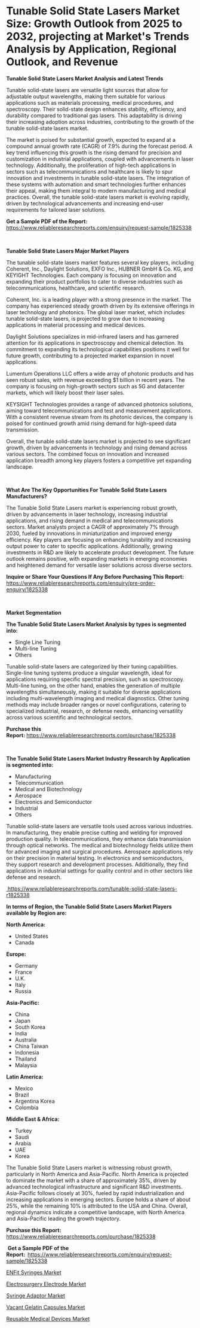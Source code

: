 <p><h1>Tunable Solid State Lasers Market Size: Growth Outlook from 2025 to 2032, projecting at Market's Trends Analysis by Application, Regional Outlook, and Revenue</h1></p><p><strong>Tunable Solid State Lasers Market Analysis and Latest Trends</strong></p>
<p><p>Tunable solid-state lasers are versatile light sources that allow for adjustable output wavelengths, making them suitable for various applications such as materials processing, medical procedures, and spectroscopy. Their solid-state design enhances stability, efficiency, and durability compared to traditional gas lasers. This adaptability is driving their increasing adoption across industries, contributing to the growth of the tunable solid-state lasers market.</p><p>The market is poised for substantial growth, expected to expand at a compound annual growth rate (CAGR) of 7.9% during the forecast period. A key trend influencing this growth is the rising demand for precision and customization in industrial applications, coupled with advancements in laser technology. Additionally, the proliferation of high-tech applications in sectors such as telecommunications and healthcare is likely to spur innovation and investments in tunable solid-state lasers. The integration of these systems with automation and smart technologies further enhances their appeal, making them integral to modern manufacturing and medical practices. Overall, the tunable solid-state lasers market is evolving rapidly, driven by technological advancements and increasing end-user requirements for tailored laser solutions.</p></p>
<p><strong>Get a Sample PDF of the Report:&nbsp;</strong> <a href="https://www.reliableresearchreports.com/enquiry/request-sample/1825338?utm_campaign=2287&utm_medium=2&utm_source=Github&utm_content=ia&utm_term=09042025&utm_id=tunable-solid-state-lasers">https://www.reliableresearchreports.com/enquiry/request-sample/1825338</a></p>
<p>&nbsp;</p>
<p><strong>Tunable Solid State Lasers Major Market Players</strong></p>
<p><p>The tunable solid-state lasers market features several key players, including Coherent, Inc., Daylight Solutions, EXFO Inc., HUBNER GmbH & Co. KG, and KEYIGHT Technologies. Each company is focusing on innovation and expanding their product portfolios to cater to diverse industries such as telecommunications, healthcare, and scientific research.</p><p>Coherent, Inc. is a leading player with a strong presence in the market. The company has experienced steady growth driven by its extensive offerings in laser technology and photonics. The global laser market, which includes tunable solid-state lasers, is projected to grow due to increasing applications in material processing and medical devices.</p><p>Daylight Solutions specializes in mid-infrared lasers and has garnered attention for its applications in spectroscopy and chemical detection. Its commitment to expanding its technological capabilities positions it well for future growth, contributing to a projected market expansion in novel applications.</p><p>Lumentum Operations LLC offers a wide array of photonic products and has seen robust sales, with revenue exceeding $1 billion in recent years. The company is focusing on high-growth sectors such as 5G and datacenter markets, which will likely boost their laser sales.</p><p>KEYSIGHT Technologies provides a range of advanced photonics solutions, aiming toward telecommunications and test and measurement applications. With a consistent revenue stream from its photonic devices, the company is poised for continued growth amid rising demand for high-speed data transmission.</p><p>Overall, the tunable solid-state lasers market is projected to see significant growth, driven by advancements in technology and rising demand across various sectors. The combined focus on innovation and increased application breadth among key players fosters a competitive yet expanding landscape.</p></p>
<p>&nbsp;</p>
<p><strong>What Are The Key Opportunities For Tunable Solid State Lasers Manufacturers?</strong></p>
<p><p>The Tunable Solid State Lasers market is experiencing robust growth, driven by advancements in laser technology, increasing industrial applications, and rising demand in medical and telecommunications sectors. Market analysts project a CAGR of approximately 7% through 2030, fueled by innovations in miniaturization and improved energy efficiency. Key players are focusing on enhancing tunability and increasing output power to cater to specific applications. Additionally, growing investments in R&D are likely to accelerate product development. The future outlook remains positive, with expanding markets in emerging economies and heightened demand for versatile laser solutions across diverse sectors.</p></p>
<p><strong>Inquire or Share Your Questions If Any Before Purchasing This Report:</strong> <a href="https://www.reliableresearchreports.com/enquiry/pre-order-enquiry/1825338?utm_campaign=2287&utm_medium=2&utm_source=Github&utm_content=ia&utm_term=09042025&utm_id=tunable-solid-state-lasers">https://www.reliableresearchreports.com/enquiry/pre-order-enquiry/1825338</a></p>
<p>&nbsp;</p>
<p><strong>Market Segmentation</strong></p>
<p><strong>The Tunable Solid State Lasers Market Analysis by types is segmented into:</strong></p>
<p><ul><li>Single Line Tuning</li><li>Multi-line Tuning</li><li>Others</li></ul></p>
<p><p>Tunable solid-state lasers are categorized by their tuning capabilities. Single-line tuning systems produce a singular wavelength, ideal for applications requiring specific spectral precision, such as spectroscopy. Multi-line tuning, on the other hand, enables the generation of multiple wavelengths simultaneously, making it suitable for diverse applications including multi-wavelength imaging and medical diagnostics. Other tuning methods may include broader ranges or novel configurations, catering to specialized industrial, research, or defense needs, enhancing versatility across various scientific and technological sectors.</p></p>
<p><strong>Purchase this Report:&nbsp;</strong><a href="https://www.reliableresearchreports.com/purchase/1825338?utm_campaign=2287&utm_medium=2&utm_source=Github&utm_content=ia&utm_term=09042025&utm_id=tunable-solid-state-lasers">https://www.reliableresearchreports.com/purchase/1825338</a></p>
<p>&nbsp;</p>
<p><strong>The Tunable Solid State Lasers Market Industry Research by Application is segmented into:</strong></p>
<p><ul><li>Manufacturing</li><li>Telecommunication</li><li>Medical and Biotechnology</li><li>Aerospace</li><li>Electronics and Semiconductor</li><li>Industrial</li><li>Others</li></ul></p>
<p><p>Tunable solid-state lasers are versatile tools used across various industries. In manufacturing, they enable precise cutting and welding for improved production quality. In telecommunications, they enhance data transmission through optical networks. The medical and biotechnology fields utilize them for advanced imaging and surgical procedures. Aerospace applications rely on their precision in material testing. In electronics and semiconductors, they support research and development processes. Additionally, they find applications in industrial settings for quality control and in other sectors like defense and research.</p></p>
<p><a href="https://www.reliableresearchreports.com/tunable-solid-state-lasers-r1825338?utm_campaign=2287&utm_medium=2&utm_source=Github&utm_content=ia&utm_term=09042025&utm_id=tunable-solid-state-lasers">&nbsp;https://www.reliableresearchreports.com/tunable-solid-state-lasers-r1825338</a></p>
<p><strong>In terms of Region, the Tunable Solid State Lasers Market Players available by Region are:</strong></p>
<p>
    <p> <strong> North America: </strong>
        <ul>
            <li>United States</li>
            <li>Canada</li>
        </ul>
        </p> 
    <p> <strong> Europe: </strong>
        <ul>
            <li>Germany</li>
            <li>France</li>
            <li>U.K.</li>
            <li>Italy</li>
            <li>Russia</li>
        </ul>
        </p> 
    <p> <strong> Asia-Pacific: </strong>
        <ul>
            <li>China</li>
            <li>Japan</li>
            <li>South Korea</li>
            <li>India</li>
            <li>Australia</li>
            <li>China Taiwan</li>
            <li>Indonesia</li>
            <li>Thailand</li>
            <li>Malaysia</li>
        </ul>
        </p> 
    <p> <strong> Latin America: </strong>
        <ul>
            <li>Mexico</li>
            <li>Brazil</li>
            <li>Argentina Korea</li>
            <li>Colombia</li>
        </ul>
        </p> 
    <p> <strong> Middle East & Africa: </strong>
        <ul>
            <li>Turkey</li>
            <li>Saudi</li>
            <li>Arabia</li>
            <li>UAE</li>
            <li>Korea</li>
        </ul>
    </p>
    </p>
<p><p>The Tunable Solid State Lasers market is witnessing robust growth, particularly in North America and Asia-Pacific. North America is projected to dominate the market with a share of approximately 35%, driven by advanced technological infrastructure and significant R&D investments. Asia-Pacific follows closely at 30%, fueled by rapid industrialization and increasing applications in emerging sectors. Europe holds a share of about 25%, while the remaining 10% is attributed to the USA and China. Overall, regional dynamics indicate a competitive landscape, with North America and Asia-Pacific leading the growth trajectory.</p></p>
<p><strong>Purchase this Report: </strong><a href="https://www.reliableresearchreports.com/purchase/1825338?utm_campaign=2287&utm_medium=2&utm_source=Github&utm_content=ia&utm_term=09042025&utm_id=tunable-solid-state-lasers">https://www.reliableresearchreports.com/purchase/1825338</a></p>
<p>&nbsp;<strong>Get a Sample PDF of the Report:&nbsp;&nbsp;</strong><a href="https://www.reliableresearchreports.com/enquiry/request-sample/1825338?utm_campaign=2287&utm_medium=2&utm_source=Github&utm_content=ia&utm_term=09042025&utm_id=tunable-solid-state-lasers">https://www.reliableresearchreports.com/enquiry/request-sample/1825338</a></p>
<p><strong></strong></p>
<p><p><a href="https://www.linkedin.com/pulse/comprehensive-enfit-syringes-market-size-growing-cagr-81-from-kkp5e?utm_campaign=2287&utm_medium=2&utm_source=Github&utm_content=ia&utm_term=09042025&utm_id=tunable-solid-state-lasers">ENFit Syringes Market</a></p><p><a href="https://www.linkedin.com/pulse/exploring-potential-electrosurgery-electrode-marketthe-upcoming-bm0ie?utm_campaign=2287&utm_medium=2&utm_source=Github&utm_content=ia&utm_term=09042025&utm_id=tunable-solid-state-lasers">Electrosurgery Electrode Market</a></p><p><a href="https://www.linkedin.com/pulse/providing-view-both-historical-trends-future-projections-9izve?utm_campaign=2287&utm_medium=2&utm_source=Github&utm_content=ia&utm_term=09042025&utm_id=tunable-solid-state-lasers">Syringe Adaptor Market</a></p><p><a href="https://www.linkedin.com/pulse/projected-growth-revenue-vacant-gelatin-capsules-market-74vbe?utm_campaign=2287&utm_medium=2&utm_source=Github&utm_content=ia&utm_term=09042025&utm_id=tunable-solid-state-lasers">Vacant Gelatin Capsules Market</a></p><p><a href="https://www.linkedin.com/pulse/projected-cagr-138-reusable-medical-devices-market-analysis-kmufe?utm_campaign=2287&utm_medium=2&utm_source=Github&utm_content=ia&utm_term=09042025&utm_id=tunable-solid-state-lasers">Reusable Medical Devices Market</a></p></p>